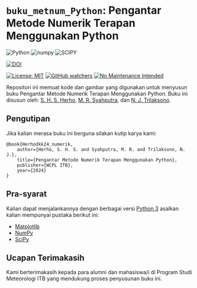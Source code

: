 # `buku_metnum_Python`: Pengantar Metode Numerik Terapan Menggunakan Python

![Python](https://img.shields.io/badge/python-3670A0?style=for-the-badge&logo=python&logoColor=ffdd54)
![numpy](https://img.shields.io/badge/Numpy-777BB4?style=for-the-badge&logo=numpy&logoColor=white)
![SCIPY](https://img.shields.io/badge/SciPy-654FF0?style=for-the-badge&logo=SciPy&logoColor=white)

[![DOI](https://zenodo.org/badge/730730669.svg)](https://zenodo.org/doi/10.5281/zenodo.10427126)

[![License: MIT](https://img.shields.io/badge/License-MIT-yellow.svg)](https://opensource.org/licenses/MIT)
[![GitHub watchers](https://img.shields.io/github/watchers/Naereen/StrapDown.js.svg?style=social&label=Watch&maxAge=2592000)](https://github.com/sandyherho/buku_metnum_Python/watchers)
[![No Maintenance Intended](http://unmaintained.tech/badge.svg)](http://unmaintained.tech/)


Repositori ini memuat kode dan gambar yang digunakan untuk menyusun buku Pengantar Metode Numerik Terapan Menggunakan Python. Buku ini disusun oleh: [S. H. S. Herho](https://scholar.google.com/citations?user=uYQgjxMAAAAJ&hl=id), [M. R. Syahputra](https://scholar.google.co.id/citations?user=3gh7cVEAAAAJ&hl=en), dan [N. J. Trilaksono](https://scholar.google.com/citations?user=GYgd5RQAAAAJ&hl=en).


## Pengutipan

Jika kalian merasa buku ini berguna silakan kutip karya kami:

```
@book{Herhodkk24_numerik,
    author={Herho, S. H. S. and Syahputra, M. R. and Trilaksono, N. J.},
    title={Pengantar Metode Numerik Terapan Menggunakan Python},
    publisher={WCPL ITB},
    year={2024}
}
```

## Pra-syarat
Kalian dapat menjalankannya dengan berbagai versi [Python 3](https://www.python.org/) asalkan kalian mempunyai pustaka berikut ini:

- [Matplotlib](https://matplotlib.org/)
- [NumPy](https://numpy.org/)
- [SciPy](https://scipy.org//)


## Ucapan Terimakasih
Kami berterimakasih kepada para alumni dan mahasiswa/i di Program Studi Meteorologi ITB yang mendukung proses penyusunan buku ini.
